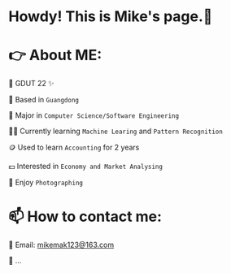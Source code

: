 # Howdy! This is Mike's page.👋

# 👉 About ME:

  🔭 GDUT 22 ✨

  🚩 Based in  `Guangdong`
  
  🌱 Major in `Computer Science/Software Engineering`
  
  🧑‍🎓 Currently learning `Machine Learing` and `Pattern Recognition`

  🪙 Used to learn `Accounting` for 2 years
  
  💵 Interested in `Economy and Market Analysing`

  📸 Enjoy `Photographing` 

  
  #  📫 How to contact me:
  
  📧  Email:  mikemak123@163.com
    
  📌 ...


<!--
**MikeMak123/MikeMak123** is a ✨ _special_ ✨ repository because its `README.md` (this file) appears on your GitHub profile.

Here are some ideas to get you started:

- 🔭 I’m currently working on ...
- 🌱 I’m currently learning ...
- 👯 I’m looking to collaborate on ...
- 🤔 I’m looking for help with ...
- 💬 Ask me about ...
- 📫 How to reach me: ...
- 😄 Pronouns: ...
- ⚡ Fun fact: ...
-->
